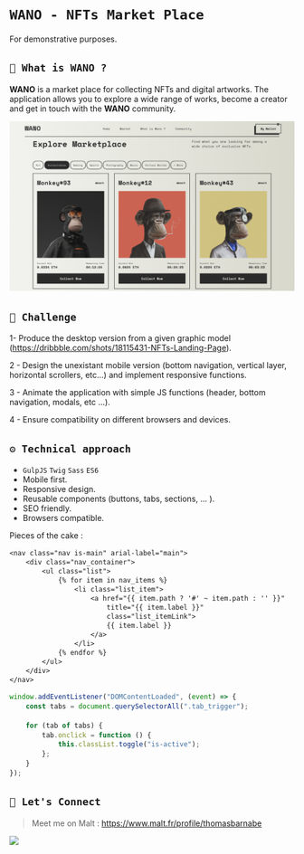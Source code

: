 # **`WANO - NFTs Market Place`**

For demonstrative purposes.

## **`🐒 What is WANO ?`**

**WANO** is a market place for collecting NFTs and digital artworks. The application allows you to explore a wide range of works, become a creator and get in touch with the **WANO** community.

![Mockup](assets/docs/mockup_desktop.png)

## **`🚀 Challenge`**

1- Produce the desktop version from a given graphic model (https://dribbble.com/shots/18115431-NFTs-Landing-Page).

2 - Design the unexistant mobile version (bottom navigation, vertical layer, horizontal scrollers, etc...) and implement responsive functions.

3 - Animate the application with simple JS functions (header, bottom navigation, modals, etc ...).

4 - Ensure compatibility on different browsers and devices.

## **`⚙️ Technical approach`**

-   `GulpJS` `Twig` `Sass` `ES6`
-   Mobile first.
-   Responsive design.
-   Reusable components (buttons, tabs, sections, ... ).
-   SEO friendly.
-   Browsers compatible.

Pieces of the cake :

```twig
<nav class="nav is-main" arial-label="main">
    <div class="nav_container">
        <ul class="list">
            {% for item in nav_items %}
                <li class="list_item">
                    <a href="{{ item.path ? '#' ~ item.path : '' }}"
                        title="{{ item.label }}"
                        class="list_itemLink">
                        {{ item.label }}
                    </a>
                </li>
            {% endfor %}
        </ul>
    </div>
</nav>
```

```javascript
window.addEventListener("DOMContentLoaded", (event) => {
    const tabs = document.querySelectorAll(".tab_trigger");

    for (tab of tabs) {
        tab.onclick = function () {
            this.classList.toggle("is-active");
        };
    }
});
```

## **`🔗 Let's Connect`**

> Meet me on Malt : https://www.malt.fr/profile/thomasbarnabe

[![](https://img.shields.io/badge/linkedin-%230077B5.svg?&style=for-the-badge&logo=linkedin&logoColor=white0e76a8)](https://www.linkedin.com/in/thomasbarnab%C3%A9/)
